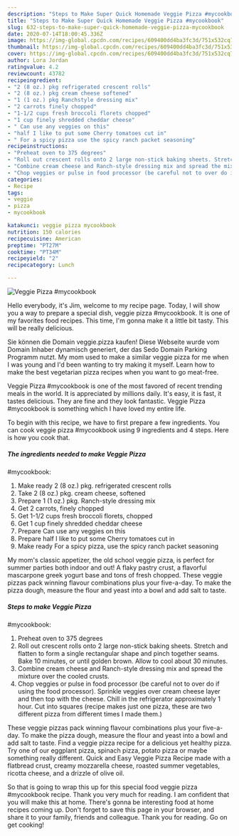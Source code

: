 ```yaml
---
description: "Steps to Make Super Quick Homemade Veggie Pizza #mycookbook"
title: "Steps to Make Super Quick Homemade Veggie Pizza #mycookbook"
slug: 632-steps-to-make-super-quick-homemade-veggie-pizza-mycookbook
date: 2020-07-14T18:00:45.336Z
image: https://img-global.cpcdn.com/recipes/609400dd4ba3fc3d/751x532cq70/veggie-pizza-mycookbook-recipe-main-photo.jpg
thumbnail: https://img-global.cpcdn.com/recipes/609400dd4ba3fc3d/751x532cq70/veggie-pizza-mycookbook-recipe-main-photo.jpg
cover: https://img-global.cpcdn.com/recipes/609400dd4ba3fc3d/751x532cq70/veggie-pizza-mycookbook-recipe-main-photo.jpg
author: Lora Jordan
ratingvalue: 4.2
reviewcount: 43782
recipeingredient:
- "2 (8 oz.) pkg refrigerated crescent rolls"
- "2 (8 oz.) pkg cream cheese softened"
- "1 (1 oz.) pkg Ranchstyle dressing mix"
- "2 carrots finely chopped"
- "1-1/2 cups fresh broccoli florets chopped"
- "1 cup finely shredded cheddar cheese"
- " Can use any veggies on this"
- "half I like to put some Cherry tomatoes cut in"
- " For a spicy pizza use the spicy ranch packet seasoning"
recipeinstructions:
- "Preheat oven to 375 degrees"
- "Roll out crescent rolls onto 2 large non-stick baking sheets. Stretch and flatten to form a single rectangular shape and pinch together seams. Bake 10 minutes, or until golden brown. Allow to cool about 30 minutes."
- "Combine cream cheese and Ranch-style dressing mix and spread the mixture over the cooled crusts."
- "Chop veggies or pulse in food processor (be careful not to over do if using the food processor). Sprinkle veggies over cream cheese layer and then top with the cheese. Chill in the refrigerator approximately 1 hour. Cut into squares (recipe makes just one pizza, these are two different pizza from different times I made them.)"
categories:
- Recipe
tags:
- veggie
- pizza
- mycookbook

katakunci: veggie pizza mycookbook 
nutrition: 150 calories
recipecuisine: American
preptime: "PT27M"
cooktime: "PT34M"
recipeyield: "2"
recipecategory: Lunch

---
```



![Veggie Pizza
#mycookbook](https://img-global.cpcdn.com/recipes/609400dd4ba3fc3d/751x532cq70/veggie-pizza-mycookbook-recipe-main-photo.jpg)

Hello everybody, it's Jim, welcome to my recipe page. Today, I will show you a way to prepare a special dish, veggie pizza
#mycookbook. It is one of my favorites food recipes. This time, I'm gonna make it a little bit tasty. This will be really delicious.

Sie können die Domain veggie.pizza kaufen! Diese Webseite wurde vom Domain Inhaber dynamisch generiert, der das Sedo Domain Parking Programm nutzt. My mom used to make a similar veggie pizza for me when I was young and I&#39;d been wanting to try making it myself. Learn how to make the best vegetarian pizza recipes when you want to go meat-free.

Veggie Pizza
#mycookbook is one of the most favored of recent trending meals in the world. It is appreciated by millions daily. It's easy, it is fast, it tastes delicious. They are fine and they look fantastic. Veggie Pizza
#mycookbook is something which I have loved my entire life.


To begin with this recipe, we have to first prepare a few ingredients. You can cook veggie pizza
#mycookbook using 9 ingredients and 4 steps. Here is how you cook that.

<!--inarticleads1-->

##### The ingredients needed to make Veggie Pizza
#mycookbook:

1. Make ready 2 (8 oz.) pkg. refrigerated crescent rolls
1. Take 2 (8 oz.) pkg. cream cheese, softened
1. Prepare 1 (1 oz.) pkg. Ranch-style dressing mix
1. Get 2 carrots, finely chopped
1. Get 1-1/2 cups fresh broccoli florets, chopped
1. Get 1 cup finely shredded cheddar cheese
1. Prepare  Can use any veggies on this
1. Prepare half I like to put some Cherry tomatoes cut in
1. Make ready  For a spicy pizza, use the spicy ranch packet seasoning


My mom&#39;s classic appetizer, the old school veggie pizza, is perfect for summer parties both indoor and out! A flaky pastry crust, a flavorful mascarpone greek yogurt base and tons of fresh chopped. These veggie pizzas pack winning flavour combinations plus your five-a-day. To make the pizza dough, measure the flour and yeast into a bowl and add salt to taste. 

<!--inarticleads2-->

##### Steps to make Veggie Pizza
#mycookbook:

1. Preheat oven to 375 degrees
1. Roll out crescent rolls onto 2 large non-stick baking sheets. Stretch and flatten to form a single rectangular shape and pinch together seams. Bake 10 minutes, or until golden brown. Allow to cool about 30 minutes.
1. Combine cream cheese and Ranch-style dressing mix and spread the mixture over the cooled crusts.
1. Chop veggies or pulse in food processor (be careful not to over do if using the food processor). Sprinkle veggies over cream cheese layer and then top with the cheese. Chill in the refrigerator approximately 1 hour. Cut into squares (recipe makes just one pizza, these are two different pizza from different times I made them.)


These veggie pizzas pack winning flavour combinations plus your five-a-day. To make the pizza dough, measure the flour and yeast into a bowl and add salt to taste. Find a veggie pizza recipe for a delicious yet healthy pizza. Try one of our eggplant pizza, spinach pizza, potato pizza or maybe something really different. Quick and Easy Veggie Pizza Recipe made with a flatbread crust, creamy mozzarella cheese, roasted summer vegetables, ricotta cheese, and a drizzle of olive oil. 

So that is going to wrap this up for this special food veggie pizza
#mycookbook recipe. Thank you very much for reading. I am confident that you will make this at home. There's gonna be interesting food at home recipes coming up. Don't forget to save this page in your browser, and share it to your family, friends and colleague. Thank you for reading. Go on get cooking!
